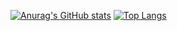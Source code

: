 [![Anurag's GitHub stats](https://github-readme-stats.vercel.app/api?username=Seanium)](https://github.com/anuraghazra/github-readme-stats)
[![Top Langs](https://github-readme-stats.vercel.app/api/top-langs/?username=Seanium)](https://github.com/anuraghazra/github-readme-stats)
